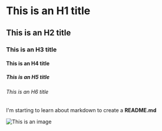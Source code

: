 # This is an H1 title
## This is an H2 title
### This is an H3 title
#### This is an H4 title
##### This is an H5 title
###### This is an H6 title

I'm starting to learn about markdown to create a **README.md**

![This is an image](https://octodex.github.com/images/yaktocat.png)
